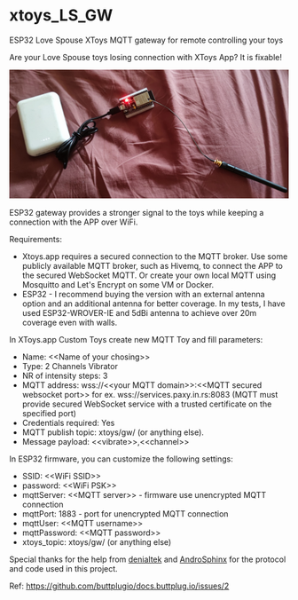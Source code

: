 # xtoys_LS_GW
ESP32 Love Spouse XToys MQTT gateway for remote controlling your toys

Are your Love Spouse toys losing connection with XToys App? It is fixable!

![Screenshot](preview.jpg)

ESP32 gateway provides a stronger signal to the toys while keeping a connection with the APP over WiFi.

Requirements: 
- Xtoys.app requires a secured connection to the MQTT broker. Use some publicly available MQTT broker, such as Hivemq, to connect the APP to the secured WebSocket MQTT. Or create your own local MQTT using Mosquitto and Let's Encrypt on some VM or Docker.
- ESP32 - I recommend buying the version with an external antenna option and an additional antenna for better coverage. In my tests, I have used ESP32-WROVER-IE and 5dBi antenna to achieve over 20m coverage even with walls.

In XToys.app Custom Toys create new MQTT Toy and fill parameters:
- Name: \<\<Name of your chosing\>\>
- Type: 2 Channels Vibrator
- NR of intensity steps: 3
- MQTT address: wss://\<\<your MQTT domain\>\>:\<\<MQTT secured websocket port\>\> for ex. wss://services.paxy.in.rs:8083 (MQTT must provide secured WebSocket service with a trusted certificate on the specified port)
- Credentials required: Yes
- MQTT publish topic: xtoys/gw/ (or anything else).
- Message payload: \<\<vibrate\>\>,\<\<channel\>\>

In ESP32 firmware, you can customize the following settings:
- SSID: \<\<WiFi SSID\>\>
- password: \<\<WiFi PSK\>\>
- mqttServer: \<\<MQTT server\>\> - firmware use unencrypted MQTT connection
- mqttPort: 1883 - port for unencrypted MQTT connection
- mqttUser: \<\<MQTT username\>\>
- mqttPassword: \<\<MQTT password\>\>
- xtoys_topic: xtoys/gw/ (or anything else)

Special thanks for the help from [denialtek](https://github.com/denialtek) and [AndroSphinx](https://github.com/AndroSphinx) for the protocol and code used in this project.

Ref: https://github.com/buttplugio/docs.buttplug.io/issues/2
